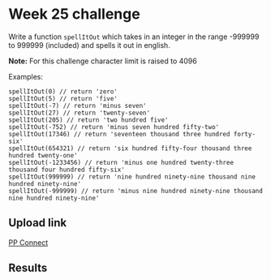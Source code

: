 # Week 25 challenge

Write a function `spellItOut` which takes in an integer in the range -999999 to 999999 (included) and spells it out in english.

**Note:**
For this challenge character limit is raised to 4096

Examples:
```
spellItOut(0) // return 'zero'
spellItOut(5) // return 'five'
spellItOut(-7) // return 'minus seven'
spellItOut(27) // return 'twenty-seven'
spellItOut(205) // return 'two hundred five'
spellItOut(-752) // return 'minus seven hundred fifty-two'
spellItOut(17346) // return 'seventeen thousand three hundred forty-six'
spellItOut(654321) // return 'six hundred fifty-four thousand three hundred twenty-one'
spellItOut(-1233456) // return 'minus one hundred twenty-three thousand four hundred fifty-six'
spellItOut(999999) // return 'nine hundred ninety-nine thousand nine hundred ninety-nine'
spellItOut(-999999) // return 'minus nine hundred ninety-nine thousand nine hundred ninety-nine'
```


## Upload link

[PP Connect](https://connect.passionatepeople.io/code-challenge-submission)

## Results

